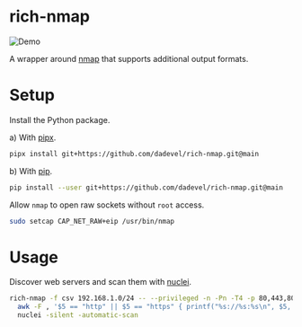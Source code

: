 # rich-nmap

![Demo](./assets/demo.gif)

A wrapper around [nmap](https://nmap.org/) that supports additional output formats.

# Setup

Install the Python package.

a) With [pipx](https://github.com/pypa/pipx).

~~~ bash
pipx install git+https://github.com/dadevel/rich-nmap.git@main
~~~

b) With [pip](https://github.com/pypa/pip).

~~~ bash
pip install --user git+https://github.com/dadevel/rich-nmap.git@main
~~~

Allow `nmap` to open raw sockets without `root` access.

~~~ bash
sudo setcap CAP_NET_RAW+eip /usr/bin/nmap
~~~

# Usage

Discover web servers and scan them with [nuclei](https://github.com/projectdiscovery/nuclei).

~~~ bash
rich-nmap -f csv 192.168.1.0/24 -- --privileged -n -Pn -T4 -p 80,443,8000,8080,8443 -sS -sV --version-intensity 0 | \
  awk -F , '$5 == "http" || $5 == "https" { printf("%s://%s:%s\n", $5, $1, $3); }' | \
  nuclei -silent -automatic-scan
~~~
